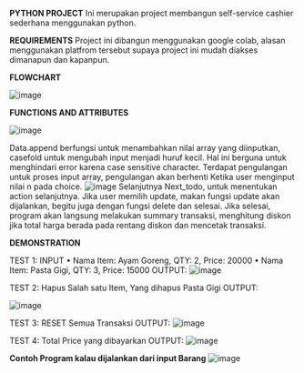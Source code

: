 **PYTHON PROJECT**
	Ini merupakan project membangun self-service cashier sederhana menggunakan python.
	
**REQUIREMENTS**
Project ini dibangun menggunakan google colab, alasan menggunakan platfrom tersebut supaya project ini mudah diakses dimanapun dan kapanpun.

**FLOWCHART**












 ![image](https://user-images.githubusercontent.com/8916321/231964799-70638622-a0b7-4588-9f86-bd31aab92d03.png)

**FUNCTIONS AND ATTRIBUTES**





![image](https://user-images.githubusercontent.com/8916321/231965079-25d54a7f-7c7c-4144-96ad-2d6424100f75.png)


Data.append berfungsi untuk menambahkan nilai array yang diinputkan, casefold untuk  mengubah input menjadi huruf kecil. Hal ini berguna untuk menghindari error karena case sensitive character.
Terdapat pengulangan untuk proses input array, pengulangan akan berhenti Ketika user menginput nilai n pada choice.
![image](https://user-images.githubusercontent.com/8916321/231966578-986dbf19-788a-4dcf-a847-34fad59e03cf.png)
Selanjutnya Next_todo, untuk menentukan action selanjutnya. Jika user memilih update, makan fungsi update akan dijalankan, begitu juga dengan fungsi delete dan selesai. Jika selesai, program akan langsung melakukan summary transaksi, menghitung diskon jika total harga berada pada rentang diskon dan mencetak transaksi.

**DEMONSTRATION**

TEST 1: INPUT
•	Nama Item: Ayam Goreng, QTY: 2, Price: 20000
•	Nama Item: Pasta Gigi, QTY: 3, Price: 15000
      OUTPUT:
 ![image](https://user-images.githubusercontent.com/8916321/231966780-5d1330ea-949e-4ef6-943e-2a9ed8403810.png)
 
TEST 2: Hapus Salah satu Item, Yang dihapus Pasta Gigi
OUTPUT:





 ![image](https://user-images.githubusercontent.com/8916321/231966906-9020ee35-07e2-4d75-be38-850f03917b97.png)
 
TEST 3: RESET Semua Transaksi
OUTPUT:
![image](https://user-images.githubusercontent.com/8916321/231966999-db73e269-8b24-4830-9673-fee4f2b64406.png)

TEST 4: Total Price yang dibayarkan
OUTPUT:
![image](https://user-images.githubusercontent.com/8916321/231967089-0064b200-7fd8-42a2-898f-cb4307a7f353.png)

**Contoh Program kalau dijalankan dari input Barang**
![image](https://user-images.githubusercontent.com/8916321/231967222-f116bba7-efa3-4d3f-99a9-556623cc9e45.png)
